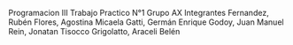 Programacion III Trabajo Practico N°1
Grupo AX
Integrantes
Fernandez, Rubén
Flores, Agostina Micaela
Gatti, Germán Enrique
Godoy, Juan Manuel
Rein, Jonatan
Tisocco Grigolatto, Araceli Belén
